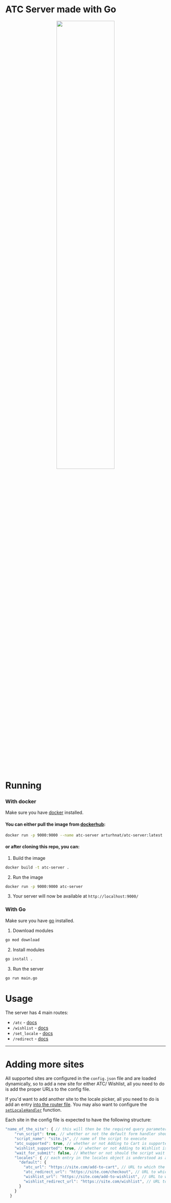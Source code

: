 # ATC Server made with Go
<p align="center"><img width=60% src="https://i.imgur.com/ZWAtLwR.png"></p>

# Running

### With docker

Make sure you have [docker](https://docs.docker.com/get-docker/) installed.

#### You can either pull the image from [dockerhub](https://hub.docker.com/repository/docker/arturhnat/atc-server/):

```sh
docker run -p 9000:9000 --name atc-server arturhnat/atc-server:latest
```

#### or after cloning this repo, you can:

1. Build the image

```sh
docker build -t atc-server .
```

2. Run the image

```sh
docker run -p 9000:9000 atc-server
```

3. Your server will now be available at `http://localhost:9000/`

### With Go

Make sure you have [go](https://golang.org/doc/install) installed.

1. Download modules

```sh
go mod download
```

2. Install modules

```sh
go install .
```

3. Run the server

```sh
go run main.go
```

# Usage

The server has 4 main routes:

- `/atc` - [docs](./docs/atc.md)
- `/wishlist` - [docs](./docs/wishlist.md)
- `/set_locale` - [docs](./docs/set_locale.md)
- `/redirect` - [docs](./docs/redirect.md)

---

# Adding more sites

All supported sites are configured in the `config.json` file and are loaded dynamically, so to add a new site for either ATC/ Wishlist, all you need to do is add the proper URLs to the config file.

If you'd want to add another site to the locale picker, all you need to do is add an entry [into the router file](/internal/router.go#L28). You may also want to configure the [`setLocaleHandler`](./internal/handlers.go#L141) function.

Each site in the config file is expected to have the following structure:

```js
"name_of_the_site": { // this will then be the required query parameter for the /atc and /wishlist routes
    "run_script": true, // whether or not the default form handler should be overwritten with a different script, specified by the script_name below
    "script_name": "site.js", // name of the script to execute
    "atc_supported": true, // whether or not Adding to Cart is supported
    "wishlist_supported": true, // whether or not Adding to Wishlist is supported
    "wait_for_submit": false, // Whether or not should the script wait for the form to finish submitting before redirecting
    "locales": { // each entry in the locales object is understood as a new locale. There always has to be at least one, default one named 'default'.
      "default": {
        "atc_url": "https://site.com/add-to-cart", // URL to which the ATC form gets POSTed
        "atc_redirect_url": "https://site.com/checkout", // URL to which the user will be redirected after ATC, can be anything
        "wishlist_url": "https://site.com/add-to-wishlist", // URL to which the Wishlist form gets POSTed
        "wishlist_redirect_url": "https://site.com/wishlist", // URL to which the user will be redirected after ATC, can be anything
      }
    }
  }
```
